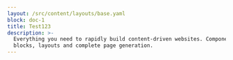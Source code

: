 ```yaml
---
layout: /src/content/layouts/base.yaml
block: doc-1
title: Test123
description: >-
  Everything you need to rapidly build content-driven websites. Components,
  blocks, layouts and complete page generation.
---
```


